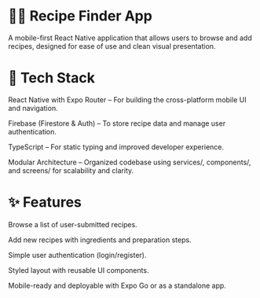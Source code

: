 # 🧑‍🍳 Recipe Finder App
A mobile-first React Native application that allows users to browse and add recipes, designed for ease of use and clean visual presentation.

# 🧱 Tech Stack
React Native with Expo Router – For building the cross-platform mobile UI and navigation.

Firebase (Firestore & Auth) – To store recipe data and manage user authentication.

TypeScript – For static typing and improved developer experience.

Modular Architecture – Organized codebase using services/, components/, and screens/ for scalability and clarity.

# ✨ Features
Browse a list of user-submitted recipes.

Add new recipes with ingredients and preparation steps.

Simple user authentication (login/register).

Styled layout with reusable UI components.

Mobile-ready and deployable with Expo Go or as a standalone app.

